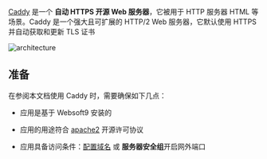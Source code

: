 [Caddy](https://caddyserver.com/) 是一个 **自动 HTTPS 开源 Web 服务器**，它被用于 HTTP 服务器 HTML  等场景。Caddy 是一个强大且可扩展的 HTTP/2 Web 服务器，它默认使用 HTTPS 并自动获取和更新 TLS 证书


![architecture](https://libs.websoft9.com/Websoft9/DocsPicture/zh/caddy/caddy-arch-websoft9.svg)


## 准备

在参阅本文档使用 Caddy 时，需要确保如下几点：

- 应用是基于 Websoft9 安装的

- 应用的用途符合 [apache2](https://opensource.org/licenses/Apache-2.0) 开源许可协议

- 应用具备访问条件：[配置域名](./domain-set) 或 **服务器安全组**开启网外端口
